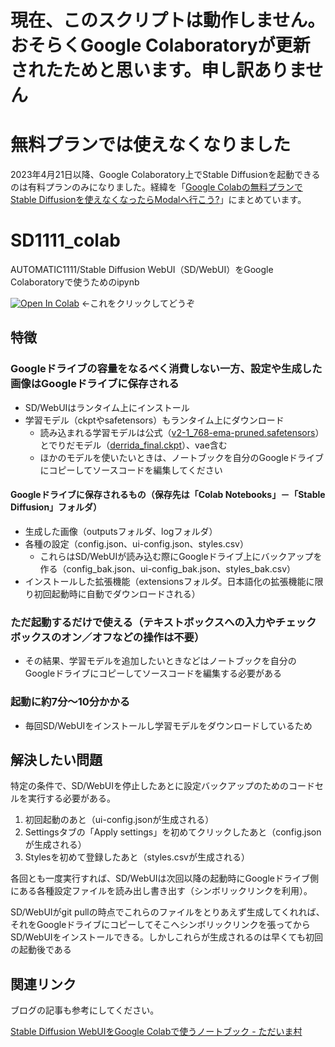 # 現在、このスクリプトは動作しません。おそらくGoogle Colaboratoryが更新されたためと思います。申し訳ありません

# 無料プランでは使えなくなりました

2023年4月21日以降、Google Colaboratory上でStable Diffusionを起動できるのは有料プランのみになりました。経緯を「[Google Colabの無料プランでStable Diffusionを使えなくなったらModalへ行こう?](https://ima.hatenablog.jp/entry/2023/04/22/163000)」にまとめています。

# SD1111_colab
AUTOMATIC1111/Stable Diffusion WebUI（SD/WebUI）をGoogle Colaboratoryで使うためのipynb

[![Open In Colab](https://colab.research.google.com/assets/colab-badge.svg)](https://colab.research.google.com/github/imamurayusuke/SD1111_colab/blob/main/SD1111_colab.ipynb) ←これをクリックしてどうぞ

## 特徴

### Googleドライブの容量をなるべく消費しない一方、設定や生成した画像はGoogleドライブに保存される
- SD/WebUIはランタイム上にインストール
- 学習モデル（ckptやsafetensors）もランタイム上にダウンロード
  - 読み込まれる学習モデルは公式（[v2-1_768-ema-pruned.safetensors](https://huggingface.co/stabilityai/stable-diffusion-2-1)）とでりだモデル（[derrida_final.ckpt](https://huggingface.co/naclbit/trinart_derrida_characters_v2_stable_diffusion)）、vae含む
  - ほかのモデルを使いたいときは、ノートブックを自分のGoogleドライブにコピーしてソースコードを編集してください

#### Googleドライブに保存されるもの（保存先は「Colab Notebooks」－「Stable Diffusion」フォルダ）
- 生成した画像（outputsフォルダ、logフォルダ）
- 各種の設定（config.json、ui-config.json、styles.csv）
  - これらはSD/WebUIが読み込む際にGoogleドライブ上にバックアップを作る（config_bak.json、ui-config_bak.json、styles_bak.csv）
- インストールした拡張機能（extensionsフォルダ。日本語化の拡張機能に限り初回起動時に自動でダウンロードされる）

### ただ起動するだけで使える（テキストボックスへの入力やチェックボックスのオン／オフなどの操作は不要）

- その結果、学習モデルを追加したいときなどはノートブックを自分のGoogleドライブにコピーしてソースコードを編集する必要がある

### 起動に約7分～10分かかる
  - 毎回SD/WebUIをインストールし学習モデルをダウンロードしているため

## 解決したい問題

特定の条件で、SD/WebUIを停止したあとに設定バックアップのためのコードセルを実行する必要がある。

1. 初回起動のあと（ui-config.jsonが生成される）
1. Settingsタブの「Apply settings」を初めてクリックしたあと（config.jsonが生成される）
1. Stylesを初めて登録したあと（styles.csvが生成される）

各回とも一度実行すれば、SD/WebUIは次回以降の起動時にGoogleドライブ側にある各種設定ファイルを読み出し書き出す（シンボリックリンクを利用）。

SD/WebUIがgit pullの時点でこれらのファイルをとりあえず生成してくれれば、それをGoogleドライブにコピーしてそこへシンボリックリンクを張ってからSD/WebUIをインストールできる。しかしこれらが生成されるのは早くても初回の起動後である

## 関連リンク

ブログの記事も参考にしてください。

[Stable Diffusion WebUIをGoogle Colabで使うノートブック \- ただいま村](https://ima.hatenablog.jp/entry/2023/03/15/200000)
